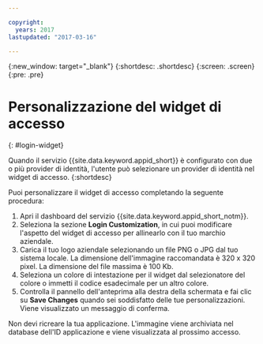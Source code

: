 ```yaml
---

copyright:
  years: 2017
lastupdated: "2017-03-16"

---
```

{:new_window: target="_blank"}
{:shortdesc: .shortdesc}
{:screen: .screen}
{:pre: .pre}

# Personalizzazione del widget di accesso
{: #login-widget}

Quando il servizio {{site.data.keyword.appid_short}} è configurato con due o più provider di identità, l'utente può selezionare un provider di identità nel widget di accesso.
{:shortdesc}

Puoi personalizzare il widget di accesso completando la seguente procedura:

1. Apri il dashboard del servizio {{site.data.keyword.appid_short_notm}}.
2. Seleziona la sezione **Login Customization**, in cui puoi modificare l'aspetto del widget di accesso per allinearlo con il tuo marchio aziendale.
3. Carica il tuo logo aziendale selezionando un file PNG o JPG dal tuo sistema locale. La dimensione dell'immagine raccomandata è 320 x 320 pixel. La dimensione del file massima è 100 Kb.
4. Seleziona un colore di intestazione per il widget dal selezionatore del colore o immetti il codice esadecimale per un altro colore.
5. Controlla il pannello dell'anteprima alla destra della schermata e fai clic su **Save Changes** quando sei soddisfatto delle tue personalizzazioni. Viene visualizzato un messaggio di conferma.



Non devi ricreare la tua applicazione. L'immagine viene archiviata nel database dell'ID applicazione e viene visualizzata al prossimo accesso.
